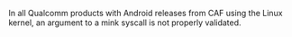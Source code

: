In all Qualcomm products with Android releases from CAF using the Linux kernel, an argument to a mink syscall is not properly validated.